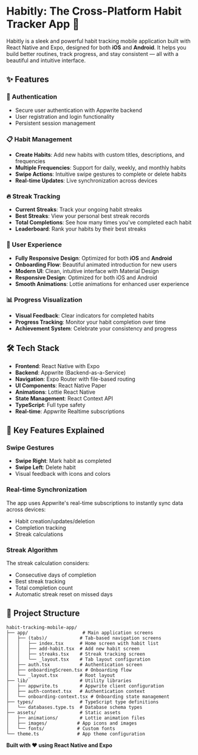 # Habitly: The Cross-Platform Habit Tracker App 📱

Habitly is a sleek and powerful habit tracking mobile application built with React Native and Expo, designed for both **iOS** and **Android**. It helps you build better routines, track progress, and stay consistent — all with a beautiful and intuitive interface.


## ✨ Features

### 🔐 Authentication
- Secure user authentication with Appwrite backend
- User registration and login functionality
- Persistent session management

### 📋 Habit Management
- **Create Habits**: Add new habits with custom titles, descriptions, and frequencies
- **Multiple Frequencies**: Support for daily, weekly, and monthly habits
- **Swipe Actions**: Intuitive swipe gestures to complete or delete habits
- **Real-time Updates**: Live synchronization across devices

### 🔥 Streak Tracking
- **Current Streaks**: Track your ongoing habit streaks
- **Best Streaks**: View your personal best streak records
- **Total Completions**: See how many times you've completed each habit
- **Leaderboard**: Rank your habits by their best streaks

### 🎨 User Experience
- **Fully Responsive Design**: Optimized for both **iOS** and **Android**
- **Onboarding Flow**: Beautiful animated introduction for new users
- **Modern UI**: Clean, intuitive interface with Material Design
- **Responsive Design**: Optimized for both iOS and Android
- **Smooth Animations**: Lottie animations for enhanced user experience

### 📊 Progress Visualization
- **Visual Feedback**: Clear indicators for completed habits
- **Progress Tracking**: Monitor your habit completion over time
- **Achievement System**: Celebrate your consistency and progress

## 🛠️ Tech Stack

- **Frontend**: React Native with Expo
- **Backend**: Appwrite (Backend-as-a-Service)
- **Navigation**: Expo Router with file-based routing
- **UI Components**: React Native Paper
- **Animations**: Lottie React Native
- **State Management**: React Context API
- **TypeScript**: Full type safety
- **Real-time**: Appwrite Realtime subscriptions

## 🎯 Key Features Explained

### Swipe Gestures
- **Swipe Right**: Mark habit as completed
- **Swipe Left**: Delete habit
- Visual feedback with icons and colors

### Real-time Synchronization
The app uses Appwrite's real-time subscriptions to instantly sync data across devices:
- Habit creation/updates/deletion
- Completion tracking
- Streak calculations

### Streak Algorithm
The streak calculation considers:
- Consecutive days of completion
- Best streak tracking
- Total completion count
- Automatic streak reset on missed days



## 📁 Project Structure

```
habit-tracking-mobile-app/
├── app/                    # Main application screens
│   ├── (tabs)/            # Tab-based navigation screens
│   │   ├── index.tsx      # Home screen with habit list
│   │   ├── add-habit.tsx  # Add new habit screen
│   │   ├── streaks.tsx    # Streak tracking screen
│   │   └── _layout.tsx    # Tab layout configuration
│   ├── auth.tsx           # Authentication screen
│   ├── onboardingScreen.tsx # Onboarding flow
│   └── _layout.tsx        # Root layout
├── lib/                   # Utility libraries
│   ├── appwrite.ts        # Appwrite client configuration
│   ├── auth-context.tsx   # Authentication context
│   └── onboarding-context.tsx # Onboarding state management
├── types/                 # TypeScript type definitions
│   └── databases.type.ts  # Database schema types
├── assets/                # Static assets
│   ├── animations/        # Lottie animation files
│   ├── images/           # App icons and images
│   └── fonts/            # Custom fonts
└── theme.ts              # App theme configuration
```




**Built with ❤️ using React Native and Expo**

